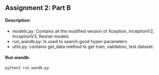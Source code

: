 ## Assignment 2: Part B

#### Description:
- models.py: Contains all the modified version of Xception, InceptionV2, InceptionV3, Resnet models
- run_wandb.py: Is used to search good hyper-parameters
- utils.py: contains get_data method to get train, validation, test dataset.

#### Run wandb:
```bash
python3 run_wandb.py
```
